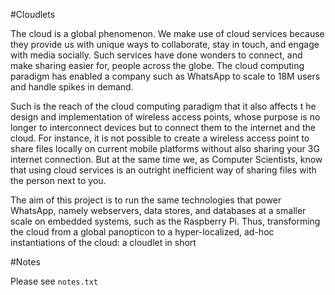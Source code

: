 #Cloudlets

The cloud is a global phenomenon. We make use of cloud services because they provide us with
unique ways to collaborate, stay in touch, and engage with media socially. Such services have done
wonders to connect, and make sharing easier for, people across the globe. The cloud computing
paradigm has enabled a company such as WhatsApp to scale to 18M users and handle spikes in
demand.

Such is the reach of the cloud computing paradigm that it also affects t
he design and implementation of wireless access points, whose purpose is no longer to interconnect devices but to
connect them to the internet and the cloud. For instance, it is not possible to create a wireless
access point to share files locally on current mobile platforms without also sharing your 3G internet
connection. But at the same time we, as Computer Scientists, know that using cloud services is an
outright inefficient way of sharing files with the person next to you.

The aim of this project is to run the same technologies that power WhatsApp, namely webservers, data stores, and
databases at a smaller scale on embedded systems, such as the Raspberry Pi. Thus, transforming the cloud from a global panopticon
to a hyper-localized, ad-hoc instantiations of the cloud: a cloudlet in short

#Notes

Please see `notes.txt`